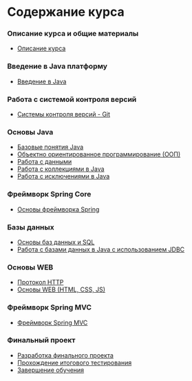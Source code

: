 Содержание курса
====================

### Описание курса и общие материалы
* [Описание курса]({{site.baseurl}})

### Введение в Java платформу
* [Введение в Java]({{site.baseurl}}/course/java_intro)

### Работа с системой контроля версий
* [Системы контроля версий - Git]({{site.baseurl}}/course/vcs)

### Основы Java
* [Базовые понятия Java]({{site.baseurl}}/course/java_basics)
* [Объектно ориентированное программирование (ООП)]({{site.baseurl}}/course/oop)
* [Работа с данными]({{site.baseurl}}/course/data_handling)
* [Работа с коллекциями в Java]({{site.baseurl}}/course/collections)
* [Работа с исключениями в Java]({{site.baseurl}}/course/exceptions)

### Фреймворк Spring Core
* [Основы фреймворка Spring]({{site.baseurl}}/course/spring_framework)

### Базы данных
* [Основы баз данных и SQL]({{site.baseurl}}/course/db_basics)
* [Работа с базами данных в Java c использованием JDBC]({{site.baseurl}}/course/jdbc)

### Основы WEB
* [Протокол HTTP]({{site.baseurl}}/course/http)
* [Основы WEB (HTML, CSS, JS)]({{site.baseurl}}/course/web_basics)

### Фреймворк Spring MVC
* [Фреймворк Spring MVC]({{site.baseurl}}/course/spring_mvc_framework)

### Финальный проект
* [Разработка финального проекта]({{site.baseurl}}/course/final_project)
* [Прохождение итогового тестирования]({{site.baseurl}}/course/final_test)
* [Завершение обучения]({{site.baseurl}}/course/next_steps)
